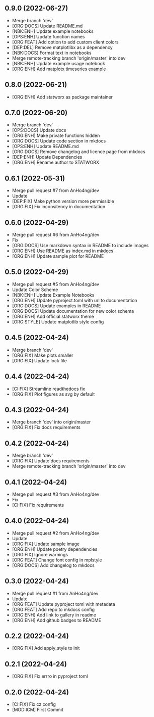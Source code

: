 ## 0.9.0 (2022-06-27)


- Merge branch 'dev'
- [ORG:DOCS] Update README.md
- [NBK:ENH] Update example notebooks
- [OPS:ENH] Update function names
- [ORG:FEAT] Add option to add custom client colors
- [DEP:DEL] Remove matplotlibx as a dependency
- [NBK:DOCS] Format text in notebooks
- Merge remote-tracking branch 'origin/master' into dev
- [NBK:ENH] Update example usage notebook
- [ORG:ENH] Add matplotx timeseries example

## 0.8.0 (2022-06-21)


- [ORG:ENH] Add statworx as package maintainer

## 0.7.0 (2022-06-20)


- Merge branch 'dev'
- [OPS:DOCS] Update docs
- [ORG:ENH] Make private functions hidden
- [ORG:DOCS] Update code section in mkdocs
- [OPS:ENH] Update README.md
- [ORG:DOCS] Remove changelog and licence page from mkdocs
- [DEP:ENH] Update Dependencies
- [ORG:ENH] Rename author to STATWORX

## 0.6.1 (2022-05-31)


- Merge pull request #7 from AnHo4ng/dev
- Update
- [DEP:FIX] Make python version more permissible
- [ORG:FIX] Fix inconsitency in documentation

## 0.6.0 (2022-04-29)


- Merge pull request #6 from AnHo4ng/dev
- Fix
- [ORG:DOCS] Use markdown syntax in README to include images
- [ORG:ENH] Use README as index.md in mkdocs
- [ORG:ENH] Update sample plot for README

## 0.5.0 (2022-04-29)


- Merge pull request #5 from AnHo4ng/dev
- Update Color Scheme
- [NBK:ENH] Update Example Notebooks
- [ORG:ENH] Update pyproject.toml with url to documentation
- [ORG:DOCS] Update examples in README
- [ORG:DOCS] Update documentation for new color schema
- [ORG:ENH] Add official statworx theme
- [ORG:STYLE] Update matplotlib style config

## 0.4.5 (2022-04-24)


- Merge branch 'dev'
- [ORG:FIX] Make plots smaller
- [ORG:FIX] Update lock file

## 0.4.4 (2022-04-24)


- [CI:FIX] Streamline readthedocs fix
- [ORG:FIX] Plot figures as svg by default

## 0.4.3 (2022-04-24)


- Merge branch 'dev' into origin/master
- [ORG:FIX] Fix docs requirements

## 0.4.2 (2022-04-24)


- Merge branch 'dev'
- [ORG:FIX] Update docs requirements
- Merge remote-tracking branch 'origin/master' into dev

## 0.4.1 (2022-04-24)


- Merge pull request #3 from AnHo4ng/dev
- Fix
- [CI:FIX] Fix requirements

## 0.4.0 (2022-04-24)


- Merge pull request #2 from AnHo4ng/dev
- Update
- [ORG:FIX] Update sample image
- [ORG:ENH] Update poetry dependencies
- [ORG:FIX] Ignore warnings
- [ORG:FEAT] Change font config in mplstyle
- [ORG:DOCS] Add changelog to mkdocs

## 0.3.0 (2022-04-24)


- Merge pull request #1 from AnHo4ng/dev
- Update
- [ORG:FEAT] Update pyproject toml with metadata
- [ORG:FEAT] Add repo to mkdocs config
- [ORG:ENH] Add link to gallery in readme
- [ORG:ENH] Add github badges to README

## 0.2.2 (2022-04-24)


- [ORG:FIX] Add apply_style to init

## 0.2.1 (2022-04-24)


- [ORG:FIX] Fix errro in pyproject toml

## 0.2.0 (2022-04-24)


- [CI:FIX] Fix cz config
- [MOD:ICM] First Commit
